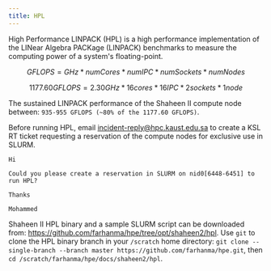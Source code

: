 ```yaml
---
title: HPL
---
```


High Performance LINPACK (HPL) is a high performance implementation of the
LINear Algebra PACKage (LINPACK) benchmarks to measure the computing power of
a system's floating-point.

```math title="Theoretical GFLOPS equation"
GFLOPS = GHz * numCores * numIPC * numSockets * numNodes
```

```math title="Theoretical GFLOPS of the Shaheen II Intel Haswell compute node"
1177.60 GFLOPS = 2.30 GHz * 16 cores * 16 IPC * 2 sockets * 1 node
```

The sustained LINPACK performance of the Shaheen II compute node between:
`935-955 GFLOPS (~80% of the 1177.60 GFLOPS)`.

Before running HPL, email incident-reply@hpc.kaust.edu.sa to create a KSL RT
ticket requesting a reservation of the compute nodes for exclusive use in SLURM.

```wiki title="Request a reservation in SLRUM on nid0[6448-6451] to run HPL"
Hi

Could you please create a reservation in SLURM on nid0[6448-6451] to run HPL?

Thanks

Mohammed
```

Shaheen II HPL binary and a sample SLURM script can be downloaded from:
https://github.com/farhanma/hpe/tree/opt/shaheen2/hpl. Use `git` to clone the
HPL binary branch in your `/scratch` home directory:
`git clone --single-branch --branch master https://github.com/farhanma/hpe.git`,
then `cd /scratch/farhanma/hpe/docs/shaheen2/hpl`.
